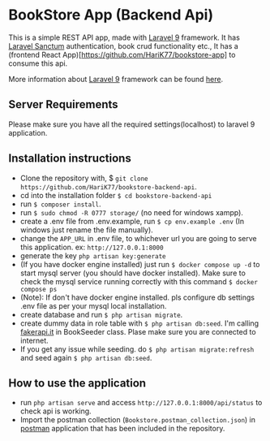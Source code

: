 # BookStore App (Backend Api)

This is a simple REST API app, made with [Laravel 9](https://laravel.com/) framework. It has [Laravel Sanctum](https://laravel.com/docs/9.x/sanctum) authentication, book crud functionality etc., It has a (frontend React App)[https://github.com/HariK77/bookstore-app] to consume this api.

More information about [Laravel 9](https://laravel.com) framework can be found [here](https://laravel.com/docs/9.x).

## Server Requirements

Please make sure you have all the required settings(localhost) to laravel 9 application. 

## Installation instructions

- Clone the repository with, $ `git clone https://github.com/HariK77/bookstore-backend-api`.
- cd into the installation folder `$ cd bookstore-backend-api`
- run `$ composer install`.
- run `$ sudo chmod -R 0777 storage/` (no need for windows xampp). 
- create a .env file from .env.example, run `$ cp env.example .env` (In windows just rename the file manually).
- change the `APP_URL` in .env file, to whichever url you are going to serve this application. ex: `http://127.0.0.1:8000`
- generate the key `php artisan key:generate`
- (If you have docker engine installed) just run `$ docker compose up -d` to start mysql server (you should have docker installed). Make sure to check the mysql service running correctly with this command `$ docker compose ps`
- (Note): If don't have docker engine installed. pls configure db settings .env file as per your mysql local installation.
- create database and run `$ php artisan migrate`.
- create dummy data in role table with `$ php artisan db:seed`. I'm calling [fakerapi.it](https://fakerapi.it/api/v1/books?_quantity=200) in BookSeeder class. Plase make sure you are connected to internet.
- If you get any issue while seeding. do `$ php artisan migrate:refresh` and seed again `$ php artisan db:seed`.

## How to use the application

- run `php artisan serve` and access `http://127.0.0.1:8000/api/status` to check api is working.
- Import the postman collection (`Bookstore.postman_collection.json`) in [postman](https://www.postman.com/downloads/) application that has been included in the repository.



